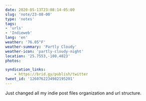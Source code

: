 ```yaml
---
date: 2020-05-13T23:08:14-05:00
slug: 'note/23-08-00'
type: 'notes'
tags:
- 'urls'
- 'Indieweb'
lang: 'en'
weather: '76.05°F'
weather-summary: 'Partly Cloudy'
weather-icon: 'partly-cloudy-night'
location: '25.7553,-100.4023'
photos:

syndication_links:
    - https://brid.gy/publish/twitter
tweet_id: '1260762234982195201'
---
```

Just changed all my indie post files organization and url structure.

 